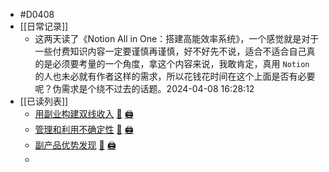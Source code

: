 - #D0408
- [[日常记录]]
	- 这两天读了《Notion All in One：搭建高能效率系统》，一个感觉就是对于一些付费知识内容一定要谨慎再谨慎，好不好先不说，适合不适合自己真的是必须要考量的一个角度，拿这个内容来说，我敢肯定，真用 `Notion` 的人也未必就有作者这样的需求，所以花钱花时间在这个上面是否有必要呢？伪需求是个绕不过去的话题。2024-04-08 16:28:12
- [[已读列表]]
	- [用副业构建双线收入](https://ft07.com/start-from-side-project/) [🔎](es://202404081734_用副业构建双线收入) [🖨](<file:///D:/Wanghu/Attachment/202404081734_用副业构建双线收入.html>)
	- [管理和利用不确定性](https://ft07.com/managing-and-utilizing-uncertainty/) [🔎](es://202404081750_管理和利用不确定性) [🖨](<file:///D:/Wanghu/Attachment/202404081750_管理和利用不确定性.html>)
	- [副产品优势发现](https://ft07.com/discovery-of-by-product-advantages/) [🔎](es://202404081804_副产品优势发现) [🖨](<file:///D:/Wanghu/Attachment/202404081804_副产品优势发现.html>)
	-